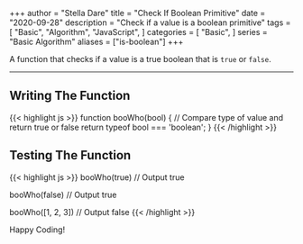 +++
author = "Stella Dare"
title = "Check If Boolean Primitive"
date = "2020-09-28"
description = "Check if a value is a boolean primitive"
tags = [
    "Basic",
    "Algorithm",
    "JavaScript",
]
categories = [
    "Basic",
]
series = "Basic Algorithm"
aliases = ["is-boolean"]
+++

A function that checks if a value is a true boolean that is `true` or `false`.
<!--more-->

---
## Writing The Function
{{< highlight js >}}
function booWho(bool) {
  // Compare type of value and return true or false
  return typeof bool === 'boolean';
}
{{< /highlight >}}

## Testing The Function
{{< highlight js >}}
booWho(true)
// Output
true

booWho(false)
// Output
true

booWho([1, 2, 3])
// Output
false
{{< /highlight >}}

Happy Coding!

